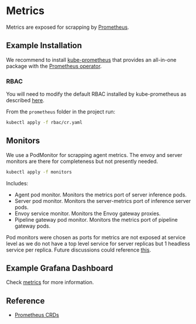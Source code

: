 # Metrics

Metrics are exposed for scrapping by [Prometheus](https://prometheus.io/).

## Example Installation

We recommend to install [kube-prometheus](https://github.com/prometheus-operator/kube-prometheus#installing) that provides an all-in-one package with the [Prometheus operator](https://github.com/prometheus-operator/prometheus-operator).


### RBAC

You will need to modify the default RBAC installed by kube-prometheus as described [here](https://github.com/prometheus-operator/prometheus-operator/blob/main/Documentation/user-guides/getting-started.md#deploying-prometheus).

From the `prometheus` folder in the project run:

```bash
kubectl apply -f rbac/cr.yaml
```

## Monitors

We use a PodMonitor for scrapping agent metrics. The envoy and server monitors are there for completeness but not presently needed.

```bash
kubectl apply -f monitors
```

Includes:

 * Agent pod monitor. Monitors the metrics port of server inference pods.
 * Server pod monitor. Monitors the server-metrics port of inference server pods.
 * Envoy service monitor. Monitors the Envoy gateway proxies.
 * Pipeline gateway pod monitor. Monitors the metrics port of pipeline gateway pods.

Pod monitors were chosen as ports for metrics are not exposed at service level as we do not have a top level service for server replicas but 1 headless service per replica. Future discussions could reference [this](https://github.com/prometheus-operator/prometheus-operator/issues/3119).

## Example Grafana Dashboard

Check [metrics](../metrics/index.md) for more information.

## Reference

 * [Prometheus CRDs](https://github.com/prometheus-operator/prometheus-operator/blob/main/Documentation/api.md)
